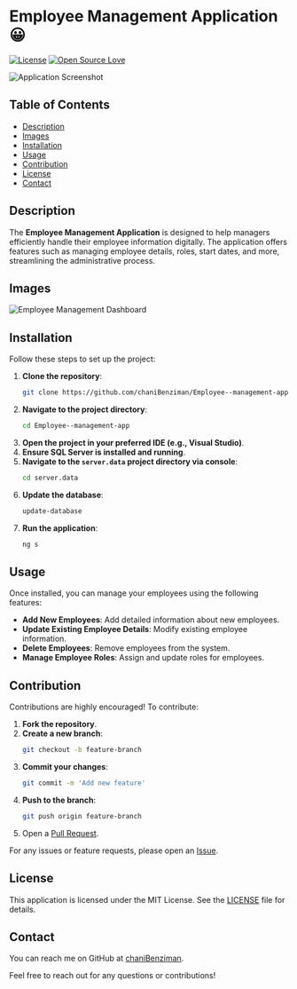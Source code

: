 # Employee Management Application 😀
[![License](https://img.shields.io/badge/license-MIT-blue.svg)](LICENSE)
[![Open Source Love](https://badges.frapsoft.com/os/v1/open-source.svg?v=103)](https://github.com/ellerbrock/open-source-badge/)


![Application Screenshot](https://github.com/chaniBenziman/Employee--management-app/assets/149331780/80c3d321-1157-4b61-bcbd-7f878187b564)

## Table of Contents
- [Description](#description)
- [Images](#images)
- [Installation](#installation)
- [Usage](#usage)
- [Contribution](#contribution)
- [License](#license)
- [Contact](#contact)

## Description
The **Employee Management Application** is designed to help managers efficiently handle their employee information digitally. The application offers features such as managing employee details, roles, start dates, and more, streamlining the administrative process.

## Images
![Employee Management Dashboard](https://github.com/chaniBenziman/Employee--management-app/assets/149331780/e6a9800a-8458-4ca5-91bf-9c714960680c)

## Installation
Follow these steps to set up the project:

1. **Clone the repository**:
    ```bash
    git clone https://github.com/chaniBenziman/Employee--management-app.git
    ```
2. **Navigate to the project directory**:
    ```bash
    cd Employee--management-app
    ```
3. **Open the project in your preferred IDE (e.g., Visual Studio)**.
4. **Ensure SQL Server is installed and running**.
5. **Navigate to the `server.data` project directory via console**:
    ```bash
    cd server.data
    ```
6. **Update the database**:
    ```bash
    update-database
    ```
7. **Run the application**:
    ```bash
    ng s
    ```

## Usage
Once installed, you can manage your employees using the following features:
- **Add New Employees**: Add detailed information about new employees.
- **Update Existing Employee Details**: Modify existing employee information.
- **Delete Employees**: Remove employees from the system.
- **Manage Employee Roles**: Assign and update roles for employees.

## Contribution
Contributions are highly encouraged! To contribute:

1. **Fork the repository**.
2. **Create a new branch**:
    ```bash
    git checkout -b feature-branch
    ```
3. **Commit your changes**:
    ```bash
    git commit -m 'Add new feature'
    ```
4. **Push to the branch**:
    ```bash
    git push origin feature-branch
    ```
5. Open a [Pull Request](https://github.com/chaniBenziman/Employee--management-app/pulls).


For any issues or feature requests, please open an [Issue](https://github.com/chaniBenziman/Employee--management-app/issues).

## License
This application is licensed under the MIT License. See the [LICENSE](LICENSE) file for details.

## Contact
You can reach me on GitHub at [chaniBenziman](https://github.com/chaniBenziman).

Feel free to reach out for any questions or contributions!
